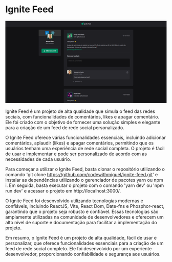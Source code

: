 # Ignite Feed

<img src="/Feed.png" alt="wallpaper do projeto ignite feed" />

Ignite Feed é um projeto de alta qualidade que simula o feed das redes sociais, com funcionalidades de comentários, likes e apagar comentário. Ele foi criado com o objetivo de fornecer uma solução simples e elegante para a criação de um feed de rede social personalizado.

O Ignite Feed oferece várias funcionalidades essenciais, incluindo adicionar comentários, aplaudir (likes) e apagar comentários, permitindo que os usuários tenham uma experiência de rede social completa. O projeto é fácil de usar e implementar e pode ser personalizado de acordo com as necessidades de cada usuário.

Para começar a utilizar o Ignite Feed, basta clonar o repositório utilizando o comando 'git clone https://github.com/codewithmiguel/ignite-feed.git' e instalar as dependências utilizando o gerenciador de pacotes yarn ou npm i. Em seguida, basta executar o projeto com o comando 'yarn dev' ou 'npm run dev' e acessar o projeto em http://localhost:3000/.

O Ignite Feed foi desenvolvido utilizando tecnologias modernas e confiáveis, incluindo ReactJS, Vite, React Dom, Date-fns e Phosphor-react, garantindo que o projeto seja robusto e confiável. Essas tecnologias são amplamente utilizadas na comunidade de desenvolvedores e oferecem um alto nível de suporte e documentação para facilitar a implementação do projeto.

Em resumo, o Ignite Feed é um projeto de alta qualidade, fácil de usar e personalizar, que oferece funcionalidades essenciais para a criação de um feed de rede social completo. Ele foi desenvolvido por um experiente desenvolvedor, proporcionando confiabilidade e segurança aos usuários.
